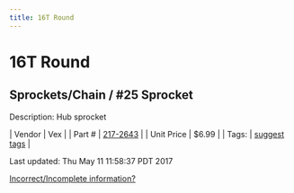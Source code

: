```yaml
---
title: 16T Round
---
```


# 16T Round
## Sprockets/Chain / #25 Sprocket
Description: 	Hub sprocket 

| Vendor | Vex | 
| Part # | [217-2643](http://www.vexrobotics.com/vexpro/motion/sprockets-and-chain/25-sprockets.html) | 
| Unit Price | $6.99 | 
| Tags: | [suggest tags](https://docs.google.com/forms/d/e/1FAIpQLSeWyY8v3RgOty-MyWmh9U0iivNYN_molChYyS-0U-o-kOAv_g/viewform) | 

Last updated: Thu May 11 11:58:37 PDT 2017

 [Incorrect/Incomplete information?](https://docs.google.com/forms/d/e/1FAIpQLSeWyY8v3RgOty-MyWmh9U0iivNYN_molChYyS-0U-o-kOAv_g/viewform)